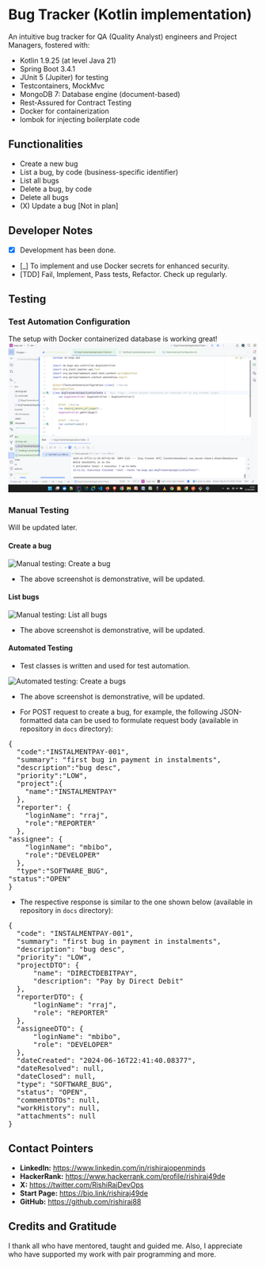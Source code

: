 # Bug Tracker (Kotlin implementation)
An intuitive bug tracker for QA (Quality Analyst) engineers and Project Managers, fostered with:
- Kotlin 1.9.25 (at level Java 21)
- Spring Boot 3.4.1
- JUnit 5 (Jupiter) for testing
- Testcontainers, MockMvc
- MongoDB 7: Database engine (document-based)
- Rest-Assured for Contract Testing
- Docker for containerization
- lombok for injecting boilerplate code

## Functionalities
- Create a new bug
- List a bug, by code (business-specific identifier)
- List all bugs
- Delete a bug, by code
- Delete all bugs
- (X) Update a bug [Not in plan]

## Developer Notes
- [X] Development has been done.
- [_] To implement and use Docker secrets for enhanced security.
- [TDD] Fail, Implement, Pass tests, Refactor. Check up regularly.

## Testing
### Test Automation Configuration
The setup with Docker containerized database is working great!
![Sample test run for the initial project config: PASSED](./assets/sample-project-test01-passed.png)


### Manual Testing
Will be updated later.


#### Create a bug
![Manual testing: Create a bug](./assets/manual-testing-_-create-bug.png)
- The above screenshot is demonstrative, will be updated.

#### List bugs
![Manual testing: List all bugs](./assets/manual-testing-_-list-bugs.png)
- The above screenshot is demonstrative, will be updated.

#### Automated Testing
- Test classes is written and used for test automation.


![Automated testing: Create a bugs](./assets/automated-testing-_-create-bug.png)
- The above screenshot is demonstrative, will be updated.

- For POST request to create a bug, for example, the following JSON-formatted data can be used to formulate request body (available in repository in `docs` directory):
<pre>{
  "code":"INSTALMENTPAY-001",
  "summary": "first bug in payment in instalments",
  "description":"bug desc",
  "priority":"LOW",
  "project":{
    "name":"INSTALMENTPAY"
  },
  "reporter": {
    "loginName": "rraj",
    "role":"REPORTER"
  },
"assignee": {
    "loginName": "mbibo",
    "role":"DEVELOPER"
  },
  "type":"SOFTWARE_BUG",
"status":"OPEN"
}</pre>

- The respective response is similar to the one shown below (available in repository in `docs` directory):
<pre>{
  "code": "INSTALMENTPAY-001",
  "summary": "first bug in payment in instalments",
  "description": "bug desc",
  "priority": "LOW",
  "projectDTO": {
      "name": "DIRECTDEBITPAY",
      "description": "Pay by Direct Debit"
  },
  "reporterDTO": {
      "loginName": "rraj",
      "role": "REPORTER"
  },
  "assigneeDTO": {
      "loginName": "mbibo",
      "role": "DEVELOPER"
  },
  "dateCreated": "2024-06-16T22:41:40.08377",
  "dateResolved": null,
  "dateClosed": null,
  "type": "SOFTWARE_BUG",
  "status": "OPEN",
  "commentDTOs": null,
  "workHistory": null,
  "attachments": null
}</pre>

## Contact Pointers
- **LinkedIn:** <https://www.linkedin.com/in/rishirajopenminds>
- **HackerRank:** <https://www.hackerrank.com/profile/rishiraj49de>
- **X:** <https://twitter.com/RishiRajDevOps>
- **Start Page:** <https://bio.link/rishiraj49de>
- **GitHub:** <https://github.com/rishiraj88>

## Credits and Gratitude
I thank all who have mentored, taught and guided me. Also, I appreciate who have supported my work with pair programming and more.
